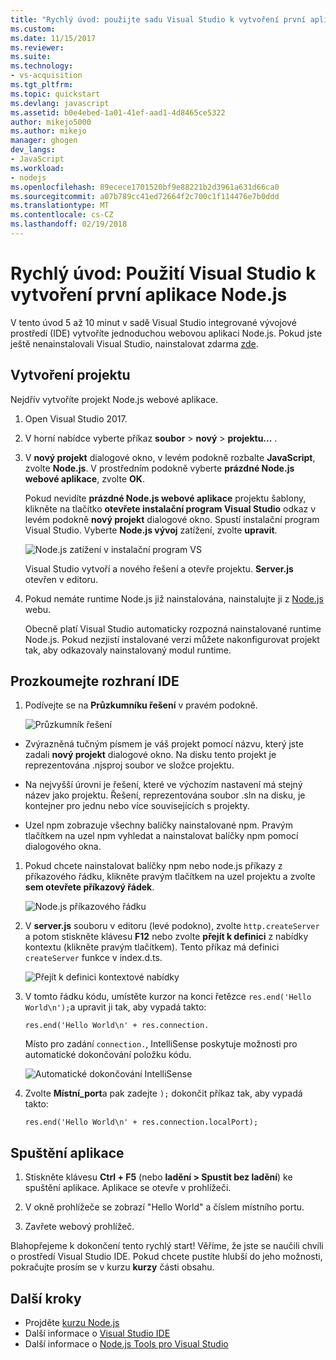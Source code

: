 ```yaml
---
title: "Rychlý úvod: použijte sadu Visual Studio k vytvoření první aplikace Node.js | Microsoft Docs"
ms.custom: 
ms.date: 11/15/2017
ms.reviewer: 
ms.suite: 
ms.technology:
- vs-acquisition
ms.tgt_pltfrm: 
ms.topic: quickstart
ms.devlang: javascript
ms.assetid: b0e4ebed-1a01-41ef-aad1-4d8465ce5322
author: mikejo5000
ms.author: mikejo
manager: ghogen
dev_langs:
- JavaScript
ms.workload:
- nodejs
ms.openlocfilehash: 89ecece1701520bf9e88221b2d3961a631d66ca0
ms.sourcegitcommit: a07b789cc41ed72664f2c700c1f114476e7b0ddd
ms.translationtype: MT
ms.contentlocale: cs-CZ
ms.lasthandoff: 02/19/2018
---
```

# <a name="quickstart-use-visual-studio-to-create-your-first-nodejs-app"></a>Rychlý úvod: Použití Visual Studio k vytvoření první aplikace Node.js
V tento úvod 5 až 10 minut v sadě Visual Studio integrované vývojové prostředí (IDE) vytvoříte jednoduchou webovou aplikaci Node.js. Pokud jste ještě nenainstalovali Visual Studio, nainstalovat zdarma [zde](http://www.visualstudio.com).  

## <a name="create-a-project"></a>Vytvoření projektu
Nejdřív vytvoříte projekt Node.js webové aplikace.

1. Open Visual Studio 2017.  

2. V horní nabídce vyberte příkaz **soubor** > **nový** > **projektu...** .  

3. V **nový projekt** dialogové okno, v levém podokně rozbalte **JavaScript**, zvolte **Node.js**. V prostředním podokně vyberte **prázdné Node.js webové aplikace**, zvolte **OK**.   

     Pokud nevidíte **prázdné Node.js webové aplikace** projektu šablony, klikněte na tlačítko **otevřete instalační program Visual Studio** odkaz v levém podokně **nový projekt** dialogové okno. Spustí instalační program Visual Studio. Vyberte **Node.js vývoj** zatížení, zvolte **upravit**.  

     ![Node.js zatížení v instalační program VS](../ide/media/quickstart-nodejs-workload.png)  

    Visual Studio vytvoří a nového řešení a otevře projektu. **Server.js** otevřen v editoru.

4. Pokud nemáte runtime Node.js již nainstalována, nainstalujte ji z [Node.js](https://nodejs.org/en/download/) webu.

    Obecně platí Visual Studio automaticky rozpozná nainstalované runtime Node.js. Pokud nezjistí instalované verzi můžete nakonfigurovat projekt tak, aby odkazovaly nainstalovaný modul runtime.

## <a name="explore-the-ide"></a>Prozkoumejte rozhraní IDE  

1. Podívejte se na **Průzkumníku řešení** v pravém podokně.

   ![Průzkumník řešení](../ide/media/quickstart-nodejs-solution-explorer.png)  

  - Zvýrazněná tučným písmem je váš projekt pomocí názvu, který jste zadali **nový projekt** dialogové okno. Na disku tento projekt je reprezentována .njsproj soubor ve složce projektu.

  - Na nejvyšší úrovni je řešení, které ve výchozím nastavení má stejný název jako projektu. Řešení, reprezentována soubor .sln na disku, je kontejner pro jednu nebo více souvisejících s projekty.

  - Uzel npm zobrazuje všechny balíčky nainstalované npm. Pravým tlačítkem na uzel npm vyhledat a nainstalovat balíčky npm pomocí dialogového okna.

1. Pokud chcete nainstalovat balíčky npm nebo node.js příkazy z příkazového řádku, klikněte pravým tlačítkem na uzel projektu a zvolte **sem otevřete příkazový řádek**.

   ![Node.js příkazového řádku](../ide/media/quickstart-nodejs-command-prompt.png) 

1. V **server.js** souboru v editoru (levé podokno), zvolte `http.createServer` a potom stiskněte klávesu **F12** nebo zvolte **přejít k definici** z nabídky kontextu (klikněte pravým tlačítkem). Tento příkaz má definici `createServer` funkce v index.d.ts.  

   ![Přejít k definici kontextové nabídky](../ide/media/quickstart-nodejs-gotodefinition.png)  

1. V tomto řádku kódu, umístěte kurzor na konci řetězce `res.end('Hello World\n');`a upravit ji tak, aby vypadá takto:

    `res.end('Hello World\n' + res.connection.`

    Místo pro zadání `connection.`, IntelliSense poskytuje možnosti pro automatické dokončování položku kódu.

   ![Automatické dokončování IntelliSense](../ide/media/quickstart-nodejs-intellisense.png)  

1. Zvolte **Místní_port**a pak zadejte `);` dokončit příkaz tak, aby vypadá takto:

    `res.end('Hello World\n' + res.connection.localPort);`

## <a name="run-the-application"></a>Spuštění aplikace
1. Stiskněte klávesu **Ctrl + F5** (nebo **ladění > Spustit bez ladění**) ke spuštění aplikace. Aplikace se otevře v prohlížeči.  

1. V okně prohlížeče se zobrazí "Hello World" a číslem místního portu.

1. Zavřete webový prohlížeč.  

Blahopřejeme k dokončení tento rychlý start! Věříme, že jste se naučili chvíli o prostředí Visual Studio IDE. Pokud chcete pustíte hlubší do jeho možnosti, pokračujte prosím se v kurzu **kurzy** části obsahu.  

## <a name="next-steps"></a>Další kroky 

- Projděte [kurzu Node.js](../nodejs/tutorial-nodejs.md)  
- Další informace o [Visual Studio IDE](../ide/visual-studio-ide.md)  
- Další informace o [Node.js Tools pro Visual Studio](https://github.com/Microsoft/nodejstools/wiki)